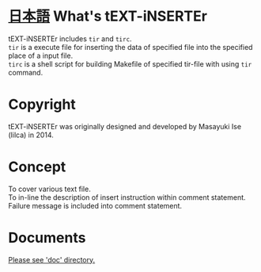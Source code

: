 [日本語](README_JP.md)
What's tEXT-iNSERTEr
===

tEXT-iNSERTEr includes `tir` and `tirc`.  
`tir` is a execute file for inserting the data of specified file into the specified place of a input file.  
`tirc` is a shell script for building Makefile of specified tir-file with using `tir` command.  

Copyright
===
tEXT-iNSERTEr was originally designed and developed by Masayuki Ise (lilca) in 2014.

Concept
===
To cover various text file.  
To in-line the description of insert instruction within comment statement.  
Failure message is included into comment statement.  

Documents
===
[Please see 'doc' directory.](doc/contents.md)
